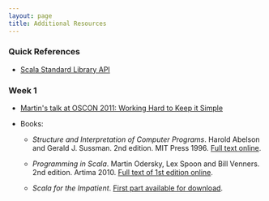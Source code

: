 ```yaml
---
layout: page
title: Additional Resources
---
```


### Quick References

- [Scala Standard Library API](http://www.scala-lang.org/api/)

### Week 1

- [Martin's talk at OSCON 2011: Working Hard to Keep it Simple](http://www.youtube.com/watch?v=3jg1AheF4n0)
- Books:
  
  - _Structure and Interpretation of Computer Programs_. Harold Abelson
    and Gerald J. Sussman. 2nd edition. MIT Press 1996.
	[Full text online](http://mitpress.mit.edu/sicp/).
  	
  - _Programming in Scala_. Martin Odersky, Lex Spoon and Bill
    Venners. 2nd edition. Artima 2010.
	[Full text of 1st edition online](http://www.artima.com/pins1ed/).
  	
  - _Scala for the Impatient_.
    [First part available for download](http://typesafe.com/resources/scala-for-the-impatient).
